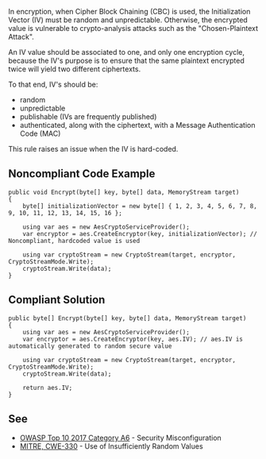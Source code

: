 
In encryption, when Cipher Block Chaining (CBC) is used, the Initialization Vector (IV) must be random and unpredictable. Otherwise, the encrypted value is vulnerable to crypto-analysis attacks such as the "Chosen-Plaintext Attack".

An IV value should be associated to one, and only one encryption cycle, because the IV's purpose is to ensure that the same plaintext encrypted twice will yield two different ciphertexts.

To that end, IV's should be:

- random
- unpredictable
- publishable (IVs are frequently published)
- authenticated, along with the ciphertext, with a Message Authentication Code (MAC)


This rule raises an issue when the IV is hard-coded.

## Noncompliant Code Example


    public void Encrypt(byte[] key, byte[] data, MemoryStream target)
    {
        byte[] initializationVector = new byte[] { 1, 2, 3, 4, 5, 6, 7, 8, 9, 10, 11, 12, 13, 14, 15, 16 };
    
        using var aes = new AesCryptoServiceProvider();
        var encryptor = aes.CreateEncryptor(key, initializationVector); // Noncompliant, hardcoded value is used
    
        using var cryptoStream = new CryptoStream(target, encryptor, CryptoStreamMode.Write);
        cryptoStream.Write(data);
    }


## Compliant Solution


    public byte[] Encrypt(byte[] key, byte[] data, MemoryStream target)
    {
        using var aes = new AesCryptoServiceProvider();
        var encryptor = aes.CreateEncryptor(key, aes.IV); // aes.IV is automatically generated to random secure value
    
        using var cryptoStream = new CryptoStream(target, encryptor, CryptoStreamMode.Write);
        cryptoStream.Write(data);
    
        return aes.IV;
    }


## See

- [OWASP Top 10 2017 Category A6](https://www.owasp.org/index.php/Top_10-2017_A6-Security_Misconfiguration) - Security
  Misconfiguration
- [MITRE, CWE-330](http://cwe.mitre.org/data/definitions/330) - Use of Insufficiently Random Values

